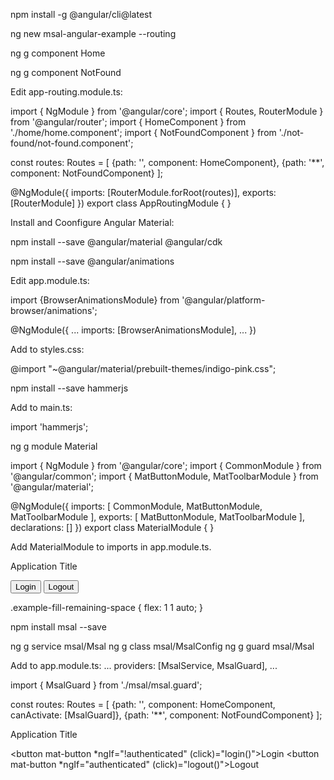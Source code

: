 npm install -g @angular/cli@latest

ng new msal-angular-example --routing

ng g component Home

ng g component NotFound

Edit app-routing.module.ts:

import { NgModule } from '@angular/core';
import { Routes, RouterModule } from '@angular/router';
import { HomeComponent } from './home/home.component';
import { NotFoundComponent } from './not-found/not-found.component';

const routes: Routes = [
  {path: '', component: HomeComponent},
  {path: '**', component: NotFoundComponent}
];

@NgModule({
  imports: [RouterModule.forRoot(routes)],
  exports: [RouterModule]
})
export class AppRoutingModule { }

Install and Coonfigure Angular Material:

npm install --save @angular/material @angular/cdk

npm install --save @angular/animations

Edit app.module.ts:

import {BrowserAnimationsModule} from '@angular/platform-browser/animations';

@NgModule({
  ...
  imports: [BrowserAnimationsModule],
  ...
})

Add to styles.css:

@import "~@angular/material/prebuilt-themes/indigo-pink.css";



npm install --save hammerjs

Add to main.ts:

import 'hammerjs';

ng g module Material

import { NgModule } from '@angular/core';
import { CommonModule } from '@angular/common';
import { MatButtonModule, MatToolbarModule } from '@angular/material';

@NgModule({
  imports: [
    CommonModule,
    MatButtonModule,
    MatToolbarModule
  ],
  exports: [
    MatButtonModule,
    MatToolbarModule
  ],
  declarations: []
})
export class MaterialModule { }

Add MaterialModule to imports in app.module.ts.

<mat-toolbar color="primary">
  <span>Application Title</span>

  <!-- This fills the remaining space of the current row -->
  <span class="example-fill-remaining-space"></span>

  <button mat-button>Login</button>
  <button mat-button>Logout</button>
</mat-toolbar>
<router-outlet></router-outlet>

.example-fill-remaining-space {
  flex: 1 1 auto;
}


npm install msal --save

ng g service msal/Msal
ng g class msal/MsalConfig
ng g guard msal/Msal

Add to app.module.ts:
...
  providers: [MsalService, MsalGuard],
...

import { MsalGuard } from './msal/msal.guard';

const routes: Routes = [
  {path: '', component: HomeComponent, canActivate: [MsalGuard]},
  {path: '**', component: NotFoundComponent}
];

<mat-toolbar color="primary">
  <span>Application Title</span>

  <!-- This fills the remaining space of the current row -->
  <span class="example-fill-remaining-space"></span>

  <button mat-button *ngIf="!authenticated" (click)="login()">Login</button>
  <button mat-button *ngIf="authenticated" (click)="logout()">Logout</button>
</mat-toolbar>
<router-outlet></router-outlet>
